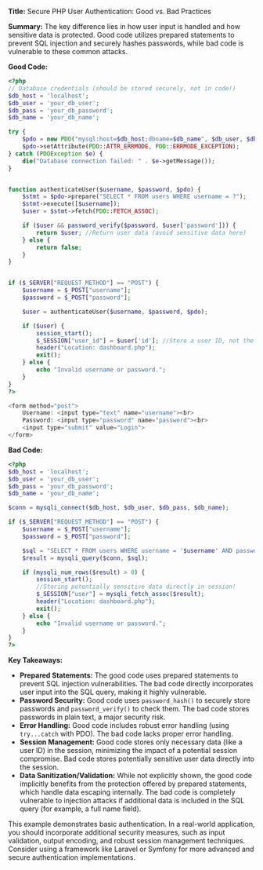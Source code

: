 **Title:** Secure PHP User Authentication: Good vs. Bad Practices

**Summary:**  The key difference lies in how user input is handled and how sensitive data is protected. Good code utilizes prepared statements to prevent SQL injection and securely hashes passwords, while bad code is vulnerable to these common attacks.

**Good Code:**

```php
<?php
// Database credentials (should be stored securely, not in code!)
$db_host = 'localhost';
$db_user = 'your_db_user';
$db_pass = 'your_db_password';
$db_name = 'your_db_name';

try {
    $pdo = new PDO("mysql:host=$db_host;dbname=$db_name", $db_user, $db_pass);
    $pdo->setAttribute(PDO::ATTR_ERRMODE, PDO::ERRMODE_EXCEPTION);
} catch (PDOException $e) {
    die("Database connection failed: " . $e->getMessage());
}


function authenticateUser($username, $password, $pdo) {
    $stmt = $pdo->prepare("SELECT * FROM users WHERE username = ?");
    $stmt->execute([$username]);
    $user = $stmt->fetch(PDO::FETCH_ASSOC);

    if ($user && password_verify($password, $user['password'])) {
        return $user; //Return user data (avoid sensitive data here)
    } else {
        return false;
    }
}


if ($_SERVER["REQUEST_METHOD"] == "POST") {
    $username = $_POST["username"];
    $password = $_POST["password"];

    $user = authenticateUser($username, $password, $pdo);

    if ($user) {
        session_start();
        $_SESSION["user_id"] = $user['id']; //Store a user ID, not the entire user object
        header("Location: dashboard.php");
        exit();
    } else {
        echo "Invalid username or password.";
    }
}
?>

<form method="post">
    Username: <input type="text" name="username"><br>
    Password: <input type="password" name="password"><br>
    <input type="submit" value="Login">
</form>
```


**Bad Code:**

```php
<?php
$db_host = 'localhost';
$db_user = 'your_db_user';
$db_pass = 'your_db_password';
$db_name = 'your_db_name';

$conn = mysqli_connect($db_host, $db_user, $db_pass, $db_name);

if ($_SERVER["REQUEST_METHOD"] == "POST") {
    $username = $_POST["username"];
    $password = $_POST["password"];

    $sql = "SELECT * FROM users WHERE username = '$username' AND password = '$password'";
    $result = mysqli_query($conn, $sql);

    if (mysqli_num_rows($result) > 0) {
        session_start();
        //Storing potentially sensitive data directly in session!
        $_SESSION["user"] = mysqli_fetch_assoc($result);
        header("Location: dashboard.php");
        exit();
    } else {
        echo "Invalid username or password.";
    }
}
?>
```


**Key Takeaways:**

* **Prepared Statements:** The good code uses prepared statements to prevent SQL injection vulnerabilities.  The bad code directly incorporates user input into the SQL query, making it highly vulnerable.
* **Password Security:** Good code uses `password_hash()` to securely store passwords and `password_verify()` to check them. The bad code stores passwords in plain text, a major security risk.
* **Error Handling:** Good code includes robust error handling (using `try...catch` with PDO). The bad code lacks proper error handling.
* **Session Management:**  Good code stores only necessary data (like a user ID) in the session, minimizing the impact of a potential session compromise. Bad code stores potentially sensitive user data directly into the session.
* **Data Sanitization/Validation:** While not explicitly shown, the good code implicitly benefits from the protection offered by prepared statements, which handle data escaping internally. The bad code is completely vulnerable to injection attacks if additional data is included in the SQL query (for example, a full name field).


This example demonstrates basic authentication.  In a real-world application, you should incorporate additional security measures, such as input validation, output encoding, and robust session management techniques.  Consider using a framework like Laravel or Symfony for more advanced and secure authentication implementations.
